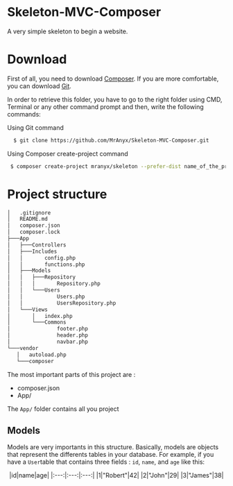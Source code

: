 # Skeleton-MVC-Composer
A very simple skeleton to begin a website.

# Download
First of all, you need to download [Composer](https://getcomposer.org/download/). If you are more comfortable, you can download [Git](https://git-scm.com/).

In order to retrieve this folder, you have to go to the right folder using CMD, Terminal or any other command prompt and then, write the following commands:

Using Git command

```bash
  $ git clone https://github.com/MrAnyx/Skeleton-MVC-Composer.git
```

Using Composer create-project command
```bash
 $ composer create-project mranyx/skeleton --prefer-dist name_of_the_project
```

# Project structure
 ```bash
│   .gitignore
│   README.md
│   composer.json
│   composer.lock
├───App
│   ├───Controllers
│   ├───Includes
│   │       config.php
│   │       functions.php
│   ├───Models
│   │   ├───Repository
│   │   │       Repository.php
│   │   └───Users
│   │           Users.php
│   │           UsersRepository.php
│   └───Views
│       │   index.php
│       └───Commons
│               footer.php
│               header.php
│               navbar.php
└───vendor
    │   autoload.php
    └───composer
 ```
The most important parts of this project are :
  - composer.json
  - App/

The ```App/``` folder contains all you project

## Models
Models are very importants in this structure. Basically, models are objects that represent the differents tables in your database.
For example, if you have a ```User```table that contains three fields : ```id```, ```name```, and ```age``` like this:

<center>
|id|name|age|
|:---:|:---:|:---:|
|1|"Robert"|42|
|2|"John"|29|
|3|"James"|38|
</center>



